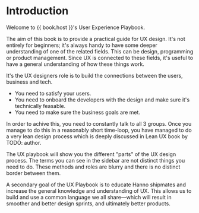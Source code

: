 # Introduction

Welcome to {{ book.host }}'s User Experience Playbook.

The aim of this book is to provide a practical guide for UX design. It's not entirely for beginners; it's always handy to have some deeper understanding of one of the related fields. This can be design, programming or product management. Since UX is connected to these fields, it's useful to have a general understanding of how these things work.

It's the UX designers role is to build the connections between the users, business and tech.
* You need to satisfy your users.
* You need to onboard the developers with the design and make sure it's technically feasable.
* You need to make sure the business goals are met.

In order to achive this, you need to constantly talk to all 3 groups. Once you manage to do this in a reasonably short time-loop, you have managed to do a very lean design process which is deeply discussed in Lean UX book by TODO: author.

The UX playbook will show you the different "parts" of the UX design process. The terms you can see in the sidebar are not distinct things you need to do. These methods and roles are blurry and there is no distinct border between them.

A secondary goal of the UX Playbook is to educate Hanno shipmates and increase the general knowledge and understanding of UX. This allows us to build and use a common language we all share—which will result in smoother and better design sprints, and ultimately better products.